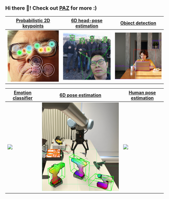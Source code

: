 ### Hi there 👋! Check out [PAZ](https://github.com/oarriaga/paz) for more :)

| [Probabilistic 2D keypoints](https://github.com/oarriaga/paz/tree/master/examples/probabilistic_keypoint_estimation)| [6D head-pose estimation](https://github.com/oarriaga/paz/tree/master/examples/pose_estimation)  | [Object detection](https://github.com/oarriaga/paz/tree/master/examples/object_detection)|
|---------------------------|--------------------------| ------------------|
|<img src="https://raw.githubusercontent.com/oarriaga/altamira-data/master/images/probabilistic_keypoints.png" width="425"> | <img src="https://raw.githubusercontent.com/oarriaga/altamira-data/master/images/head_pose.png" width="420">| <img src="https://raw.githubusercontent.com/oarriaga/altamira-data/master/images/object_detection.png" width="430">|

| [Emotion classifier](https://github.com/oarriaga/paz/tree/master/examples/face_classification) | [6D pose estimation](https://github.com/oarriaga/paz/tree/master/examples/pix2pose) | [Human pose estimation](https://github.com/oarriaga/paz/tree/master/examples/human_pose_estimation_2D) |
|---------------------------|--------------------------| -----------------------|
|<img src="https://raw.githubusercontent.com/oarriaga/altamira-data/master/images/emotion.gif" width="310">|  <img src="https://raw.githubusercontent.com/oarriaga/altamira-data/master/images/pix2pose_example.jpg" width="380"> | <img src="https://raw.githubusercontent.com/oarriaga/altamira-data/master/images/human_pose.gif" width="310"> | 

<!--
**oarriaga/oarriaga** is a ✨ _special_ ✨ repository because its `README.md` (this file) appears on your GitHub profile.

Here are some ideas to get you started:

- 🔭 I’m currently working on ...
- 🌱 I’m currently learning ...
- 👯 I’m looking to collaborate on ...
- 🤔 I’m looking for help with ...
- 💬 Ask me about ...
- 📫 How to reach me: ...
- 😄 Pronouns: ...
- ⚡ Fun fact: ...
-->
